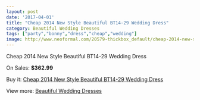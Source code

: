 ```yaml
---
layout: post
date: '2017-04-01'
title: "Cheap 2014 New Style Beautiful BT14-29 Wedding Dress"
category: Beautiful Wedding Dresses
tags: ["party","bonny","dress","cheap","wedding"]
image: http://www.neoformal.com/20579-thickbox_default/cheap-2014-new-style-beautiful-bt14-29-wedding-dress.jpg
---
```

Cheap 2014 New Style Beautiful BT14-29 Wedding Dress

On Sales: **$362.99**
<a href="https://www.neoformal.com/en/beautiful-wedding-dresses-2014/6575-cheap-2014-new-style-beautiful-bt14-29-wedding-dress.html"><amp-img layout="responsive" width="600" height="600" src="//www.neoformal.com/20579-thickbox_default/cheap-2014-new-style-beautiful-bt14-29-wedding-dress.jpg" alt="Cheap 2014 New Style Beautiful BT14-29 Wedding Dress 0" /></a>
<a href="https://www.neoformal.com/en/beautiful-wedding-dresses-2014/6575-cheap-2014-new-style-beautiful-bt14-29-wedding-dress.html"><amp-img layout="responsive" width="600" height="600" src="//www.neoformal.com/20580-thickbox_default/cheap-2014-new-style-beautiful-bt14-29-wedding-dress.jpg" alt="Cheap 2014 New Style Beautiful BT14-29 Wedding Dress 1" /></a>

Buy it: [Cheap 2014 New Style Beautiful BT14-29 Wedding Dress](https://www.neoformal.com/en/beautiful-wedding-dresses-2014/6575-cheap-2014-new-style-beautiful-bt14-29-wedding-dress.html "Cheap 2014 New Style Beautiful BT14-29 Wedding Dress")

View more: [Beautiful Wedding Dresses](https://www.neoformal.com/en/91-beautiful-wedding-dresses-2014 "Beautiful Wedding Dresses")